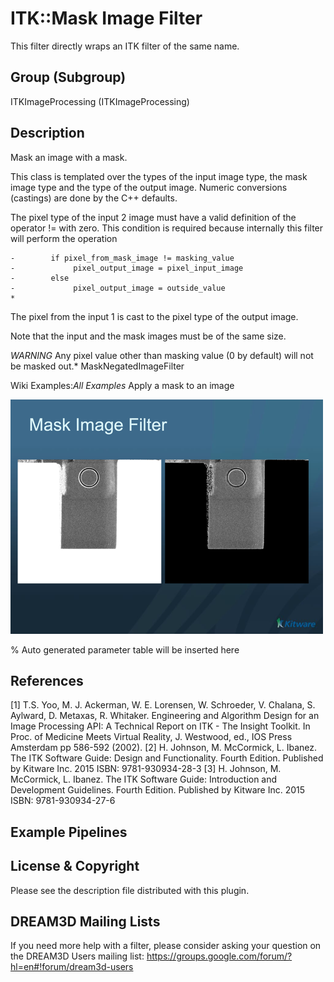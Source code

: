 # ITK::Mask Image Filter

This filter directly wraps an ITK filter of the same name.

## Group (Subgroup)

ITKImageProcessing (ITKImageProcessing)

## Description

Mask an image with a mask.

This class is templated over the types of the input image type, the mask image type and the type of the output image. Numeric conversions (castings) are done by the C++ defaults.

The pixel type of the input 2 image must have a valid definition of the operator != with zero. This condition is required because internally this filter will perform the operation

```
-        if pixel_from_mask_image != masking_value
-             pixel_output_image = pixel_input_image
-        else
-             pixel_output_image = outside_value
*
```

The pixel from the input 1 is cast to the pixel type of the output image.

Note that the input and the mask images must be of the same size.

*WARNING* Any pixel value other than masking value (0 by default) will not be masked out.* MaskNegatedImageFilter

 Wiki Examples:*All Examples* Apply a mask to an image

![](Images/ITKMaskImageFilter.png)

% Auto generated parameter table will be inserted here

## References

[1] T.S. Yoo, M. J. Ackerman, W. E. Lorensen, W. Schroeder, V. Chalana, S. Aylward, D. Metaxas, R. Whitaker. Engineering and Algorithm Design for an Image Processing API: A Technical Report on ITK - The Insight Toolkit. In Proc. of Medicine Meets Virtual Reality, J. Westwood, ed., IOS Press Amsterdam pp 586-592 (2002).
[2] H. Johnson, M. McCormick, L. Ibanez. The ITK Software Guide: Design and Functionality. Fourth Edition. Published by Kitware Inc. 2015 ISBN: 9781-930934-28-3
[3] H. Johnson, M. McCormick, L. Ibanez. The ITK Software Guide: Introduction and Development Guidelines. Fourth Edition. Published by Kitware Inc. 2015 ISBN: 9781-930934-27-6

## Example Pipelines

## License & Copyright

Please see the description file distributed with this plugin.

## DREAM3D Mailing Lists

If you need more help with a filter, please consider asking your question on the DREAM3D Users mailing list:
<https://groups.google.com/forum/?hl=en#!forum/dream3d-users>
